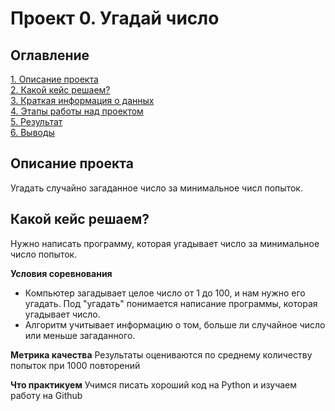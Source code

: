 # Проект 0. Угадай число

## Оглавление
[1. Описание проекта](https://github.com/TonyVinsenty/sf_data_science/tree/main/project_0)\
[2. Какой кейс решаем?](https://github.com/TonyVinsenty/sf_data_science/tree/main/project_0)\
[3. Краткая информация о данных](https://github.com/TonyVinsenty/sf_data_science/tree/main/project_0)\
[4. Этапы работы над проектом](https://github.com/TonyVinsenty/sf_data_science/tree/main/project_0)\
[5. Результат](https://github.com/TonyVinsenty/sf_data_science/tree/main/project_0)\
[6. Выводы](https://github.com/TonyVinsenty/sf_data_science/tree/main/project_0)

## Описание проекта
Угадать случайно загаданное число за минимальное числ попыток.

## Какой кейс решаем?
Нужно написать программу, которая угадывает число за минимальное число попыток.

**Условия соревнования**
- Компьютер загадывает целое число от 1 до 100, и нам нужно его угадать. Под "угадать" понимается написание программы, которая угадывает число.
- Алгоритм учитывает информацию о том, больше ли случайное число или меньше загаданного.

**Метрика качества**
Результаты оцениваются по среднему количеству попыток при 1000 повторений

**Что практикуем**
Учимся писать хороший код на Python и изучаем работу на Github